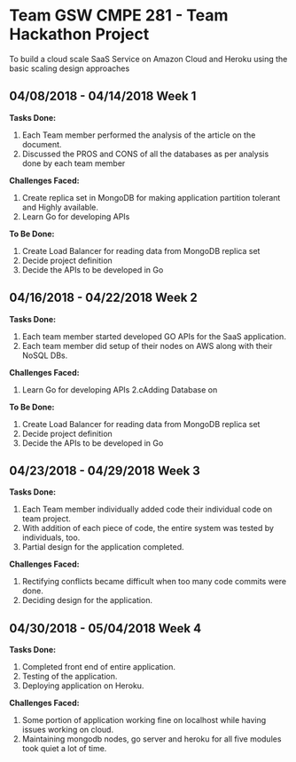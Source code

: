 # Team GSW   CMPE 281 - Team Hackathon Project

 To build a cloud scale SaaS Service on Amazon Cloud and Heroku using the basic scaling design approaches

 ## 04/08/2018 - 04/14/2018  Week 1

 **Tasks Done:**
 1. Each Team member performed the analysis of the article on the document.
 2. Discussed the PROS and CONS of all the databases as per analysis done by each team member

**Challenges Faced:**

 1. Create replica set in MongoDB for making application partition tolerant and Highly available.
 2. Learn Go for developing APIs

 **To Be Done:**

 1. Create Load Balancer for reading data from MongoDB replica set
 2. Decide project definition
 3. Decide the APIs to be developed in Go

## 04/16/2018 - 04/22/2018 Week 2

**Tasks Done:**
1. Each team member started developed GO APIs for the SaaS application.
2. Each team member did setup of their nodes on AWS along with their NoSQL DBs.

**Challenges Faced:**
1. Learn Go for developing APIs
2.cAdding Database on

**To Be Done:**
1. Create Load Balancer for reading data from MongoDB replica set
2. Decide project definition
3. Decide the APIs to be developed in Go



## 04/23/2018 - 04/29/2018 Week 3
**Tasks Done:**
1. Each Team member individually added code their individual code on team project.
2. With addition of each piece of code, the entire system was tested by individuals, too.
3. Partial design for the application completed.

**Challenges Faced:**
1. Rectifying conflicts became difficult when too many code commits were done.
2. Deciding design for the application.


## 04/30/2018 - 05/04/2018 Week 4
**Tasks Done:**
1. Completed front end of entire application.
2. Testing of the application.
3. Deploying application on Heroku. 

**Challenges Faced:**
1. Some portion of application working fine on localhost while having issues working on cloud.
2. Maintaining mongodb nodes, go server and heroku for all five modules took quiet a lot of time.
